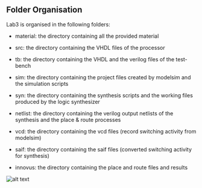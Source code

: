 ## Folder Organisation

Lab3 is organised in the following folders:

- material: the directory containing all the provided material

- src: the directory containing the VHDL files of the processor

- tb: the directory containing the VHDL and the verilog files of the test-bench

- sim: the directory containing the project files created by modelsim and the simulation scripts

- syn: the directory containing the synthesis scripts and the working files produced by the logic synthesizer

- netlist: the directory containing the verilog output netlists of the synthesis and the place & route processes

- vcd: the directory containing the vcd files (record switching activity from modelsim)

- saif: the directory containing the saif files (converted switching activity for synthesis)

- innovus: the directory containing the place and route files and results

![alt text](https://github.com/drvladbancila/ISA_GR16/blob/feb69e727e87fdacb145b83f39dacdfc15be63bd/LAB3/innovus/snapshot/basic_version/ss_riscv_lite.place.gif)

